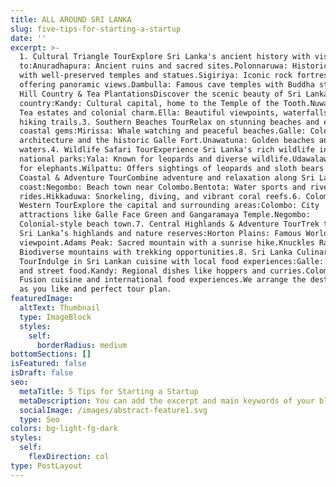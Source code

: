 ```yaml
---
title: ALL AROUND SRI LANKA
slug: five-tips-for-starting-a-startup
date: ''
excerpt: >-
  1. Cultural Triangle TourExplore Sri Lanka's ancient history with visits
  to:Anuradhapura: Ancient ruins and sacred sites.Polonnaruwa: Historical city
  with well-preserved temples and statues.Sigiriya: Iconic rock fortress
  offering panoramic views.Dambulla: Famous cave temples with Buddha statues.2.
  Hill Country & Tea PlantationsDiscover the scenic beauty of Sri Lanka's hill
  country:Kandy: Cultural capital, home to the Temple of the Tooth.Nuwara Eliya:
  Tea estates and colonial charm.Ella: Beautiful viewpoints, waterfalls, and
  hiking trails.3. Southern Beaches TourRelax on stunning beaches and explore
  coastal gems:Mirissa: Whale watching and peaceful beaches.Galle: Colonial
  architecture and the historic Galle Fort.Unawatuna: Golden beaches and clear
  waters.4. Wildlife Safari TourExperience Sri Lanka's rich wildlife in top
  national parks:Yala: Known for leopards and diverse wildlife.Udawalawe: Famous
  for elephants.Wilpattu: Offers sightings of leopards and sloth bears.5.
  Coastal & Adventure TourCombine adventure and relaxation along Sri Lanka’s
  coast:Negombo: Beach town near Colombo.Bentota: Water sports and river boat
  rides.Hikkaduwa: Snorkeling, diving, and vibrant coral reefs.6. Colombo &
  Western TourExplore the capital and surrounding areas:Colombo: City
  attractions like Galle Face Green and Gangaramaya Temple.Negombo:
  Colonial-style beach town.7. Central Highlands & Adventure TourTrek through
  Sri Lanka’s highlands and nature reserves:Horton Plains: Famous World’s End
  viewpoint.Adams Peak: Sacred mountain with a sunrise hike.Knuckles Range:
  Biodiverse mountains with trekking opportunities.8. Sri Lanka Culinary
  TourIndulge in Sri Lankan cuisine with local food experiences:Galle: Seafood
  and street food.Kandy: Regional dishes like hoppers and curries.Colombo:
  Fusion cuisine and international food experiences.We arrange the destination
  as you like and perfect tour plan.
featuredImage:
  altText: Thumbnail
  type: ImageBlock
  styles:
    self:
      borderRadius: medium
bottomSections: []
isFeatured: false
isDraft: false
seo:
  metaTitle: 5 Tips for Starting a Startup
  metaDescription: You can add the excerpt and main keywords of your blog post here.
  socialImage: /images/abstract-feature1.svg
  type: Seo
colors: bg-light-fg-dark
styles:
  self:
    flexDirection: col
type: PostLayout
---
```

